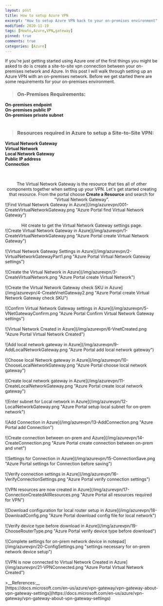 ```yaml
---
layout: post
title: How to setup Azure VPN
excerpt: "How to setup Azure VPN back to your on-premises environment"
modified: 2020-11-19
tags: [Howto,Azure,VPN,gateway]
pinned: true
comments: true
categories: [Azure]
---
```


If you're just getting started using Azure one of the first things you might be asked to do is create a site-to-site vpn connection between your on-premises network and Azure. In this post I will walk through setting up an Azure VPN with an on-premises network. Before we get started there are some requirements for your on-premises environment.

>### On-Premises Requirements:

**On-premises endpoint**  
**On-premises public IP**  
**On-premises private subnet**  
<br/>

>### Resources required in Azure to setup a Site-to-Site VPN:

**Virtual Network Gateway**  
**Virtual Network**  
**Local Network Gateway**  
**Public IP address**  
**Connection**  
<br/>
<br/>

<center>The Virtual Network Gateway is the resource that ties all of other components together when setting up your VPN. Let's get started creating that resource. From the portal choose <b>Create a Resource</b> and search for "Virtual Network Gateway".</center> 
![Find Virtual Network Gateway in Azure](/img/azurevpn/001-CreateVirtualNetworkGateway.png "Azure Portal find Virtual Network Gateway")
<br>
<br>
<center>Hit create to get the Virtual Network Gateway settings page.</center>
![Create Virtual Network Gateway in Azure](/img/azurevpn/1-CreateVirtualNetworkGateway.png "Azure Portal create Virtual Network Gateway")
<br>
<br>
![Virtual Network Gateway Settings in Azure](/img/azurevpn/2-VirtualNetworkGatewayPart1.png "Azure Portal Virtual Network Gateway settings")
<br>
<br>
![Create the Virtual Network in Azure](/img/azurevpn/3-CreateVirtualNetwork.png "Azure Portal create Virtual Network")
<br>
<br>
![Create the Virtual Network Gateway check SKU in Azure](/img/azurevpn/4-CreateVnetGateway2.png "Azure Portal create Virtual Network Gateway check SKU")
<br>
<br>
![Confirm Virtual Network Gateway settings in Azure](/img/azurevpn/5-VNetGatewayConfirm.png "Azure Portal Confirm Virtual Network Gateway settings")
<br>
<br>
![Virtual Network Created in Azure](/img/azurevpn/6-VnetCreated.png "Azure Portal Virtual Network Created")
<br>
<br>
![Add local network gateway in Azure](/img/azurevpn/9-AddLocalNetworkGateway.png "Azure Portal add local network gateway")
<br>
<br>
![Choose local Network gateway in Azure](/img/azurevpn/10-ChooseLocalNetworkGateway.png "Azure Portal choose local network gateway")
<br>
<br>
![Create local network gateway in Azure](/img/azurevpn/11-CreateLocalNetworkGateway.png "Azure Portal create local network gateway")
<br>
<br>
![Enter subnet for Local network in Azure](/img/azurevpn/12-LocalNetworkGateway.png "Azure Portal setup local subnet for on-prem network")
<br>
<br>
![Add Connection in Azure](/img/azurevpn/13-AddConnection.png "Azure Portal add Connection")
<br>
<br>
![Create connection between on-prem and Azure](/img/azurevpn/14-CreateConnection.png "Azure Portal create connection between on-prem and vnet")
<br>
<br>
![Settings for Connection in Azure](/img/azurevpn/15-ConnectionSave.png "Azure Portal settings for Connection before saving")
<br>
<br>
![Verify connection settings in Azure](/img/azurevpn/16-VerifyConnectionSettings.png "Azure Portal verify connection settings")
<br>
<br>
![VPN resources are now created in Azure](/img/azurevpn/17-ConnectionCreatedAllResources.png "Azure Portal all resources required for VPN")
<br>
<br>
![Download configuration for local router setup in Azure](/img/azurevpn/18-DownloadConfig.png "Azure Portal download config file for local network")
<br>
<br>
![Verify device type before download in Azure](/img/azurevpn/19-ChooseRouterType.png "Azure Portal verify device type before download")
<br>
<br>
![Complete settings for on-prem network device in notepad](/img/azurevpn/20-ConfigSettings.png "settings necessary for on-prem network device setup")
<br>
<br>
![VPN is now connected to Virtual Network Created in Azure](/img/azurevpn/21-VPNConnected.png "Azure Portal Virtual Network Created")

<br>
<br>
>__References:__<br>
[https://docs.microsoft.com/en-us/azure/vpn-gateway/vpn-gateway-about-vpn-gateway-settings](https://docs.microsoft.com/en-us/azure/vpn-gateway/vpn-gateway-about-vpn-gateway-settings)<br>
